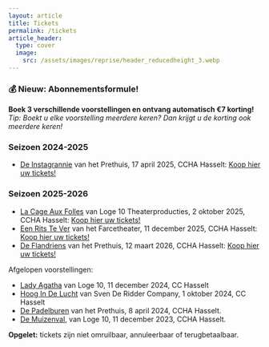 ```yaml
---
layout: article
title: Tickets
permalink: /tickets
article_header:
  type: cover
  image:
    src: /assets/images/reprise/header_reducedheight_3.webp
---
```


### 💰 Nieuw: Abonnementsformule!
**Boek 3 verschillende voorstellingen en ontvang automatisch €7 korting!**  
*Tip: Boekt u elke voorstelling meerdere keren? Dan krijgt u de korting ook meerdere keren!*

### Seizoen 2024-2025

- [De Instagrannie](/voorstellingen/de-instagrannie) van het Prethuis, 17 april 2025, CCHA Hasselt: [Koop hier uw tickets!](https://tickets.roodfluweel.be/reprise/Show/SeatSelection/78ae96b8-4b94-4308-b44d-a5db0b3ebd33)

### Seizoen 2025-2026
- [La Cage Aux Folles](/voorstellingen/la-cage-aux-folles) van Loge 10 Theaterproducties, 2 oktober 2025, CCHA Hasselt: [Koop hier uw tickets!](https://tickets.roodfluweel.be/nl/reprise/Show/SeatSelection/5d49dc24-00cb-4cad-b8e4-06aa44689d93)
- [Een Rits Te Ver](/voorstellingen/een-rits-te-ver) van het Farcetheater, 11 december 2025, CCHA Hasselt: [Koop hier uw tickets!](https://tickets.roodfluweel.be/nl/reprise/Show/SeatSelection/6199227e-57f7-47c1-bcd8-144d3b5f28f3)
- [De Flandriens](/voorstellingen/de-flandriens) van het Prethuis, 12 maart 2026, CCHA Hasselt: [Koop hier uw tickets!](https://tickets.roodfluweel.be/nl/reprise/Show/SeatSelection/2d09337a-1390-48ca-bfc0-9e0464543d28)

Afgelopen voorstellingen:
- [Lady Agatha](/voorstellingen/lady-agatha) van Loge 10, 11 december 2024, CC Hasselt
- [Hoog In De Lucht](/voorstellingen/hoog-in-de-lucht) van Sven De Ridder Company, 1 oktober 2024, CC Hasselt
- [De Padelburen](/voorstellingen/de-padelburen) van het Prethuis, 8 april 2024, CCHA Hasselt.
- [De Muizenval](/voorstellingen/de-muizenval), van Loge 10, 11 december 2023, CCHA Hasselt.

**Opgelet:** tickets zijn niet omruilbaar, annuleerbaar of terugbetaalbaar.
